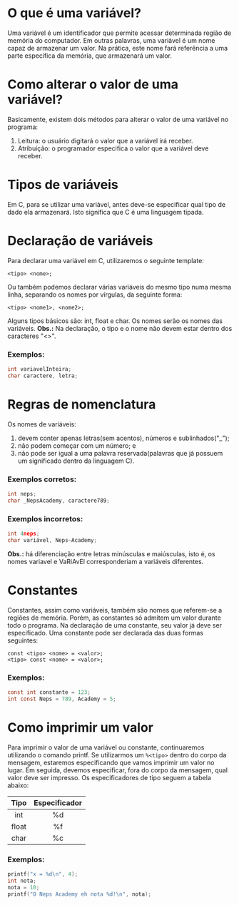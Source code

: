 # O que é uma variável?
Uma variável é um identificador que permite acessar determinada região de memória do computador.
Em outras palavras, uma variável é um nome capaz de armazenar um valor.
Na prática, este nome fará referência a uma parte específica da memória, que armazenará um valor.

# Como alterar o valor de uma variável?
Basicamente, existem dois métodos para alterar o valor de uma variável no programa:

1. Leitura: o usuário digitará o valor que a variável irá receber.
2. Atribuição: o programador especifica o valor que a variável deve receber.

# Tipos de variáveis
Em C, para se utilizar uma variável, antes deve-se especificar qual tipo de dado ela armazenará. Isto significa que C é uma linguagem tipada.

# Declaração de variáveis
Para declarar uma variável em C, utilizaremos o seguinte template:

`<tipo> <nome>;`

Ou também podemos declarar várias variáveis do mesmo tipo numa mesma linha, separando os nomes por vírgulas, da seguinte forma:

`<tipo> <nome1>, <nome2>;`

Alguns tipos básicos são: int, float e char. Os nomes serão os nomes das variáveis.
**Obs.:** Na declaração, o tipo e o nome não devem estar dentro dos caracteres "<>".

### Exemplos:

```c
int variavelInteira;
char caractere, letra;
```

# Regras de nomenclatura
Os nomes de variáveis:
1. devem conter apenas letras(sem acentos), números e sublinhados("_");
2.  não podem começar com um número; e
3.  não pode ser igual a uma palavra reservada(palavras que já possuem um significado dentro da linguagem C).

### Exemplos corretos:

```c
int neps;
char _NepsAcademy, caractere789;
```

### Exemplos incorretos:

```c
int 4neps;
char variável, Neps~Academy;
```

**Obs.:** há diferenciação entre letras minúsculas e maiúsculas, isto é, os nomes variavel e VaRiAvEl corresponderiam a variáveis diferentes.

# Constantes
Constantes, assim como variáveis, também são nomes que referem-se a regiões de memória. Porém, as constantes só admitem um valor durante todo o programa.
Na declaração de uma constante, seu valor já deve ser especificado. Uma constante pode ser declarada das duas formas seguintes:

```
const <tipo> <nome> = <valor>;
<tipo> const <nome> = <valor>;
```

### Exemplos:

```c
const int constante = 123;
int const Neps = 789, Academy = 5;
```

# Como imprimir um valor
Para imprimir o valor de uma variável ou constante, continuaremos utilizando o comando printf.
Se utilizarmos um `%<tipo>` dentro do corpo da mensagem, estaremos especificando que vamos imprimir um valor no lugar.
Em seguida, devemos especificar, fora do corpo da mensagem, qual valor deve ser impresso.
Os especificadores de tipo seguem a tabela abaixo:

Tipo  | Especificador
:-:|:-:
int   | %d
float | %f
char  | %c

### Exemplos:

```c
printf("x = %d\n", 4);
int nota;
nota = 10;
printf("O Neps Academy eh nota %d!\n", nota);
```